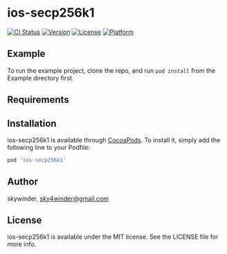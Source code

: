 # ios-secp256k1

[![CI Status](http://img.shields.io/travis/skywinder/ios-secp256k1.svg?style=flat)](https://travis-ci.org/skywinder/ios-secp256k1)
[![Version](https://img.shields.io/cocoapods/v/ios-secp256k1.svg?style=flat)](http://cocoapods.org/pods/ios-secp256k1)
[![License](https://img.shields.io/cocoapods/l/ios-secp256k1.svg?style=flat)](http://cocoapods.org/pods/ios-secp256k1)
[![Platform](https://img.shields.io/cocoapods/p/ios-secp256k1.svg?style=flat)](http://cocoapods.org/pods/ios-secp256k1)

## Example

To run the example project, clone the repo, and run `pod install` from the Example directory first.

## Requirements

## Installation

ios-secp256k1 is available through [CocoaPods](http://cocoapods.org). To install
it, simply add the following line to your Podfile:

```ruby
pod 'ios-secp256k1'
```

## Author

skywinder, sky4winder@gmail.com

## License

ios-secp256k1 is available under the MIT license. See the LICENSE file for more info.
